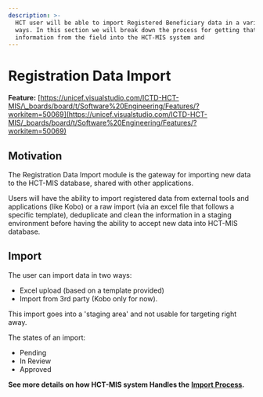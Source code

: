 ```yaml
---
description: >-
  HCT user will be able to import Registered Beneficiary data in a variety of
  ways. In this section we will break down the process for getting that
  information from the field into the HCT-MIS system and
---
```


# Registration Data Import

**Feature:** [https://unicef.visualstudio.com/ICTD-HCT-MIS/\_boards/board/t/Software%20Engineering/Features/?workitem=50069](https://unicef.visualstudio.com/ICTD-HCT-MIS/_boards/board/t/Software%20Engineering/Features/?workitem=50069)

## Motivation

The Registration Data Import module is the gateway for importing new data to the HCT-MIS database, shared with other applications.

Users will have the ability to import registered data from external tools and applications \(like Kobo\) or a raw import \(via an excel file that follows a specific template\), deduplicate and clean the information in a staging environment before having the ability to accept new data into HCT-MIS database.

## Import

The user can import data in two ways:

* Excel upload \(based on a template provided\)
* Import from 3rd party \(Kobo only for now\).

This import goes into a 'staging area' and not usable for targeting right away.

The states of an import:

* Pending
* In Review
* Approved



**See more details on how HCT-MIS system Handles the** [**Import Process**](detail-screen-approval-process.md)**.**



